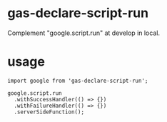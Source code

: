 # gas-declare-script-run

Complement "google.script.run" at develop in local.

# usage

```
import google from 'gas-declare-script-run';

google.script.run
  .withSuccessHandler(() => {})
  .withFailureHandler(() => {})
  .serverSideFunction();
```
